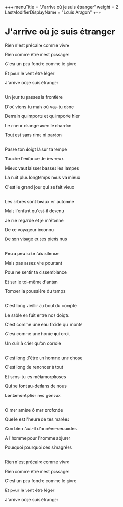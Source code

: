 +++
menuTitle = "J'arrive où je suis étranger"
weight = 2
LastModifierDisplayName = "Louis Aragon"
+++
# J'arrive où je suis étranger

Rien n'est précaire comme vivre

Rien comme être n'est passager

C'est un peu fondre comme le givre

Et pour le vent être léger

J'arrive où je suis étranger

 \
Un jour tu passes la frontière

D'où viens-tu mais où vas-tu donc

Demain qu'importe et qu'importe hier

Le coeur change avec le chardon

Tout est sans rime ni pardon

 \
Passe ton doigt là sur ta tempe

Touche l'enfance de tes yeux

Mieux vaut laisser basses les lampes

La nuit plus longtemps nous va mieux

C'est le grand jour qui se fait vieux

 \
Les arbres sont beaux en automne

Mais l'enfant qu'est-il devenu

Je me regarde et je m'étonne

De ce voyageur inconnu

De son visage et ses pieds nus

 \
Peu a peu tu te fais silence

Mais pas assez vite pourtant

Pour ne sentir ta dissemblance

Et sur le toi-même d'antan

Tomber la poussière du temps

 \
C'est long vieillir au bout du compte

Le sable en fuit entre nos doigts

C'est comme une eau froide qui monte

C'est comme une honte qui croît

Un cuir à crier qu'on corroie

 \
C'est long d'être un homme une chose

C'est long de renoncer à tout

Et sens-tu les métamorphoses

Qui se font au-dedans de nous

Lentement plier nos genoux

 \
O mer amère ô mer profonde

Quelle est l'heure de tes marées

Combien faut-il d'années-secondes

A l'homme pour l'homme abjurer

Pourquoi pourquoi ces simagrées

 \
Rien n'est précaire comme vivre

Rien comme être n'est passager

C'est un peu fondre comme le givre

Et pour le vent être léger

J'arrive où je suis étranger
